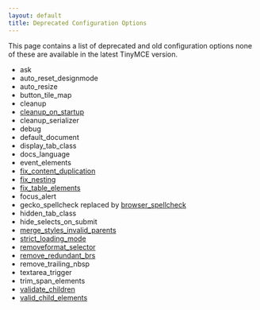 ```yaml
---
layout: default
title: Deprecated Configuration Options
---
```


This page contains a list of deprecated and old configuration options none of these are available in the latest TinyMCE version.

*   ask
*   auto_reset_designmode
*   auto_resize
*   button_tile_map
*   cleanup
*   [cleanup_on_startup](https://www.tiny.cloud/docs-3x/reference/configuration/Configuration3x@cleanup_on_startup/)
*   cleanup_serializer
*   debug
*   default_document
*   display_tab_class
*   docs_language
*   event_elements
*   [fix_content_duplication](https://www.tiny.cloud/docs-3x/reference/configuration/Configuration3x@fix_content_duplication/)
*   [fix_nesting](https://www.tiny.cloud/docs-3x/reference//configuration/Configuration3x@fix_nesting/)
*   [fix_table_elements](https://www.tiny.cloud/docs-3x/reference/configuration/Configuration3x@fix_table_elements/)
*   focus_alert
*   gecko_spellcheck replaced by [browser_spellcheck](https://www.tiny.cloud/docs-3x/reference/configuration/Configuration3x@browser_spellcheck/)
*   hidden_tab_class
*   hide_selects_on_submit
*   [merge_styles_invalid_parents](https://www.tiny.cloud/docs-3x/reference/configuration/Configuration3x@merge_styles_invalid_parents/)
*   [strict_loading_mode](https://www.tiny.cloud/docs-3x/reference/configuration/Configuration3x@strict_loading_mode/)
*   [removeformat_selector](https://www.tiny.cloud/docs-3x/reference/configuration/Configuration3x@removeformat_selector/)
*   [remove_redundant_brs](https://www.tiny.cloud/docs-3x/reference/configuration/Configuration3x@remove_redundant_brs/)
*   remove_trailing_nbsp
*   textarea_trigger
*   trim_span_elements
*   [validate_children](https://www.tiny.cloud/docs-3x/reference/configuration/Configuration3x@validate_children/)
*   [valid_child_elements](https://www.tiny.cloud/docs-3x/reference/configuration/Configuration3x@valid_child_elements/)
